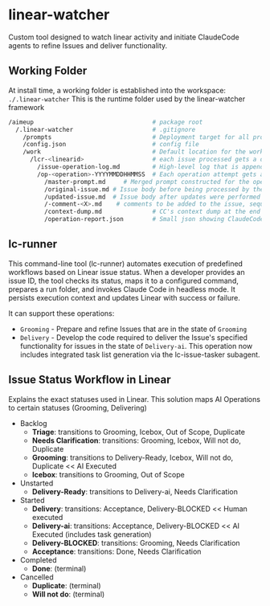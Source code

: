 # linear-watcher

Custom tool designed to watch linear activity and initiate ClaudeCode agents to refine Issues and deliver functionality.

## Working Folder

At install time, a working folder is established into the workspace:
`./.linear-watcher`
This is the runtime folder used by the linear-watcher framework

```bash
/aimeup                                 # package root
  /.linear-watcher                      # .gitignore
    /prompts                            # Deployment target for all prompts. Packages install here for ic-runner to use
    /config.json                        # config file
    /work                               # Default location for the work folder
      /lcr-<linearid>                   # each issue processed gets a dedicted work folder
        /issue-operation-log.md         # High-level log that is appended to as operations are performed
        /op-<operation>-YYYYMMDDHHMMSS  # Each operation attempt gets a dedicated folder
          /master-prompt.md     # Merged prompt constructed for the operation run
          /original-issue.md # Issue body before being processed by the operation
          /updated-issue.md  # Issue body after updates were performed by the operation
          /-comment-<X>.md    # comments to be added to the issue, sequenced if multiple
          /context-dump.md              # CC's context dump at the end of its operation
          /operation-report.json        # Small json showing ClaudeCode's opinion about the status of the run
```

## lc-runner

This command-line tool (lc-runner) automates execution of predefined workflows based on Linear issue status. When a developer provides an issue ID, the tool checks its status, maps it to a configured command, prepares a run folder, and invokes Claude Code in headless mode. It persists execution context and updates Linear with success or failure.

It can support these operations:

- `Grooming` - Prepare and refine Issues that are in the state of `Grooming`
- `Delivery` - Develop the code required to deliver the Issue's specified functionality for issues in the state of `Delivery-ai`. This operation now includes integrated task list generation via the lc-issue-tasker subagent.

## Issue Status Workflow in Linear

Explains the exact statuses used in Linear. This solution maps AI Operations to certain statuses (Grooming, Delivering)

- Backlog
  - **Triage**: transitions to Grooming, Icebox, Out of Scope, Duplicate
  - **Needs Clarification**: transitions: Grooming, Icebox, Will not do, Duplicate
  - **Grooming**: transitions to Delivery-Ready, Icebox, Will not do, Duplicate << AI Executed
  - **Icebox**: transitions to Grooming, Out of Scope
- Unstarted
  - **Delivery-Ready**: transitions to Delivery-ai, Needs Clarification
- Started
  - **Delivery**: transitions: Acceptance, Delivery-BLOCKED << Human executed
  - **Delivery-ai**: transitions: Acceptance, Delivery-BLOCKED << AI Executed (includes task generation)
  - **Delivery-BLOCKED**: transitions: Grooming, Needs Clarification
  - **Acceptance**: transitions: Done, Needs Clarification
- Completed
  - **Done**: (terminal)
- Cancelled
  - **Duplicate**: (terminal)
  - **Will not do**: (terminal)
